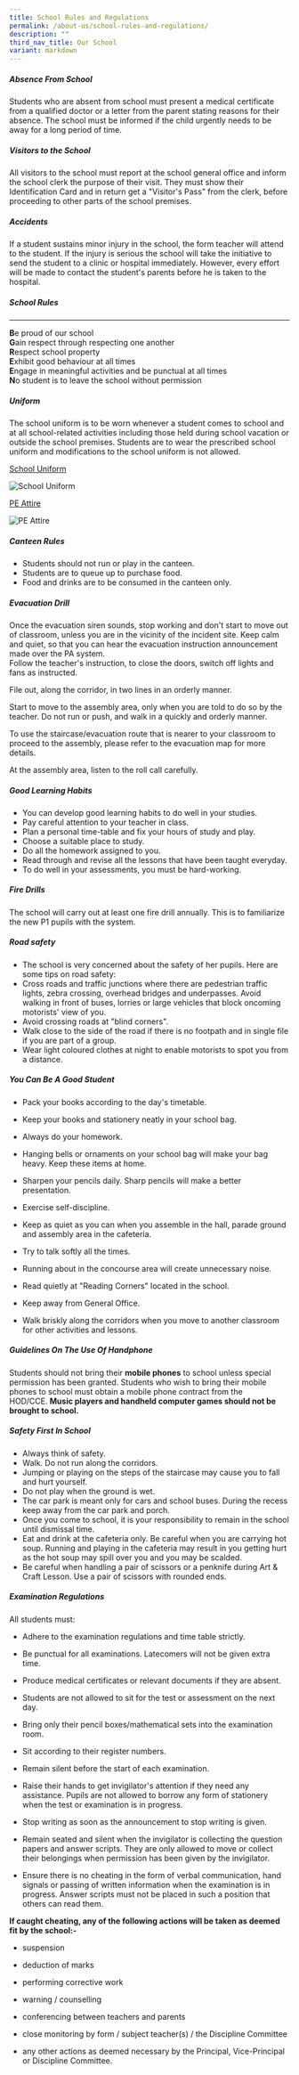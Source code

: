 ```yaml
---
title: School Rules and Regulations
permalink: /about-us/school-rules-and-regulations/
description: ""
third_nav_title: Our School
variant: markdown
---
```

##### Absence From School
Students who are absent from school must present a medical certificate from a qualified doctor or a letter from the parent stating reasons for their absence.&nbsp;The school must be informed if the child urgently needs to be away for a long period of time.

##### Visitors to the School

All visitors to the school must report at the&nbsp;school general office and inform the school clerk the purpose of their visit. They must show their Identification Card and in return get a "Visitor's Pass" from the clerk, before proceeding to other parts of the school premises.

##### Accidents

If a student sustains minor injury in the school, the form teacher will attend to the student. If the injury is serious the school will take the initiative to send the student to a clinic or hospital immediately. However, every effort will be made to contact the student's parents before he is taken to the hospital.


##### School Rules
------------

**B**e proud of our school  
**G**ain respect through respecting one another  
**R**espect school property  
**E**xhibit good behaviour at all times  
**E**ngage in meaningful activities and be punctual at all times  
**N**o student is to leave the school without permission

##### Uniform
The school uniform is to be worn whenever a student comes to school and at all school-related activities including those held during school&nbsp;vacation or outside the school premises.&nbsp;Students are to wear the prescribed school uniform and modifications to the school uniform is not allowed.  

<u>School Uniform</u>

![School Uniform](/images/School%20Uniform.jpg)
  
<u>PE Attire</u>

![PE Attire](/images/PE%20Attire.jpg)

##### Canteen Rules
*   Students should not run or play in the canteen.
*   Students are to queue up to purchase food.
*   Food and drinks are to be consumed in the canteen only.

##### Evacuation Drill

Once the evacuation&nbsp;siren sounds, stop working and don't start to move out of classroom, unless you are in the vicinity of the incident site. Keep calm and quiet, so that you can hear the evacuation instruction announcement made over the PA system.  
Follow the teacher's instruction, to close the doors, switch off lights and fans as instructed.

File out, along the corridor, in two lines in an orderly manner.  

Start to move to the assembly area, only when you are told to do so by the teacher. Do not run or push, and walk in a quickly and orderly manner.

To use the staircase/evacuation route that is nearer to your classroom to proceed to the assembly, please refer to the evacuation map for more details.

At the assembly area, listen to the roll call carefully.

##### Good Learning Habits

*   You can develop good learning habits to do well in your studies.
*   Pay careful attention to your teacher in class.
*   Plan a personal time-table and fix your hours of study and play.
*   Choose a suitable place to study.
*   Do all the homework assigned to you.
*   Read through and revise all the lessons that have been taught everyday.
*   To do well in your assessments, you must be hard-working.

##### Fire Drills  

The school will carry out at least one fire drill annually. This is to familiarize the new P1 pupils with the system. 

##### Road safety

*   The school is very concerned about the safety of her pupils. Here are some tips on road safety:
*   Cross roads and traffic junctions where there are pedestrian traffic lights, zebra crossing, overhead bridges and underpasses. Avoid walking in front of buses, lorries or large vehicles that block oncoming motorists' view of you.
*   Avoid crossing roads at "blind corners".
*   Walk close to the side of the road if there is no footpath and in single file if you are part of a group.
*   Wear light coloured clothes at night to enable motorists to spot you from a distance.

##### You Can Be A Good Student
*   Pack your books according to the day's timetable.  
    
*   Keep your books and stationery neatly in your school bag.
*   Always do your homework.
*   Hanging bells or ornaments on your school bag will make your bag heavy. Keep these items at home.
*   Sharpen your pencils daily. Sharp pencils will make a better presentation.
*   Exercise self-discipline.
*   Keep as quiet as you can when you assemble in the hall, parade ground and assembly area in the cafeteria.
*   Try to talk softly all the times.
*   Running about in the concourse area will create unnecessary noise.
*   Read quietly at "Reading Corners" located in the school.
*   Keep away from General Office.
*   Walk briskly along the corridors when you move to another classroom for other activities and lessons.

##### Guidelines On The Use Of Handphone
Students should not bring their&nbsp;**mobile phones**&nbsp;to school unless special permission has been granted. Students who wish to bring their mobile phones to school must obtain a mobile phone contract from the HOD/CCE.&nbsp;**Music players&nbsp;and&nbsp;handheld computer games should not be brought to school.**

##### Safety First In School

*   Always think of safety.
*   Walk. Do not run along the corridors.
*   Jumping or playing on the steps of the staircase may cause you to fall and hurt yourself.
*   Do not play when the ground is wet.
*   The car park is meant only for cars and school buses. During the recess keep away from the car park and porch.
*   Once you come to school, it is your responsibility to remain in the school until dismissal time.
*   Eat and drink at the cafeteria only. Be careful when you are carrying hot soup. Running and playing in the cafeteria may result in you getting hurt as the hot soup may spill over you and you may be scalded.
*   Be careful when handling a pair of scissors or a penknife during Art &amp; Craft Lesson. Use a pair of scissors with rounded ends.

##### Examination Regulations

All students must:  

*   Adhere to the examination regulations and time table strictly.

*   Be punctual for all examinations. Latecomers will not be given extra time.

*   Produce medical certificates or relevant documents if they are absent.

*   Students are not allowed to sit for the test or assessment on the next day.

*   Bring only their pencil boxes/mathematical sets into the examination room.

*   Sit according to their register numbers.

*   Remain silent before the start of each examination.

*   Raise their hands to get invigilator's attention if they need any assistance. Pupils are not allowed to borrow any form of stationery when the test or examination is in progress.

*   Stop writing as soon as the announcement to stop writing is given.

*   Remain seated and silent when the invigilator is collecting the question papers and answer scripts. They are only allowed to move or collect their belongings when permission has been given by the invigilator.

*   Ensure there is no cheating in the form of verbal communication, hand signals or passing of written information when the examination is in progress. Answer scripts must not be placed in such a position that others can read them.

**If caught cheating, any of the following actions will be taken as deemed fit by the school:-**  

*   suspension  
    
*   deduction of marks  
    
*   performing corrective work  
    
*   warning / counselling  
    
*   conferencing between teachers and parents  
    
*   close monitoring by form / subject teacher(s) / the Discipline Committee  
    
*   any other actions as deemed necessary by the Principal, Vice-Principal or Discipline Committee.